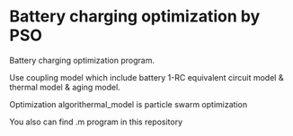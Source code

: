 # Battery charging optimization by PSO

Battery charging optimization program.

Use coupling model which include battery 1-RC equivalent circuit model & thermal model & aging model.

Optimization algorithermal_model is particle swarm optimization

You also can find .m program in this repository